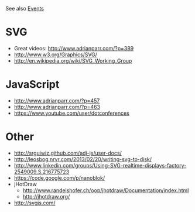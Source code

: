 See also [Events](Events.md)


# SVG #
  * Great videos: http://www.adrianparr.com/?p=389
  * http://www.w3.org/Graphics/SVG/
  * http://en.wikipedia.org/wiki/SVG_Working_Group

# JavaScript #
  * http://www.adrianparr.com/?p=457
  * http://www.adrianparr.com/?p=463
  * https://www.youtube.com/user/dotconferences



# Other #
  * http://srguiwiz.github.com/adj-js/user-docs/
  * http://leosbog.nrvr.com/2013/02/20/writing-svg-to-disk/
  * http://www.linkedin.com/groups/Using-SVG-realtime-displays-factory-2549009.S.216775723
  * https://code.google.com/p/nanoblok/
  * jHotDraw
    * http://www.randelshofer.ch/oop/jhotdraw/Documentation/index.html
    * http://jhotdraw.org/
  * http://svgjs.com/